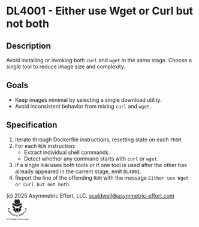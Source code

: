 # DL4001 - Either use Wget or Curl but not both

## Description
Avoid installing or invoking both `curl` and `wget` in the same stage. Choose a single tool to reduce image size and complexity.

## Goals
- Keep images minimal by selecting a single download utility.
- Avoid inconsistent behavior from mixing `curl` and `wget`.

## Specification
1. Iterate through Dockerfile instructions, resetting state on each `FROM`.
2. For each `RUN` instruction:
   - Extract individual shell commands.
   - Detect whether any command starts with `curl` or `wget`.
3. If a single `RUN` uses both tools or if one tool is used after the other has already appeared in the current stage, emit `DL4001`.
4. Report the line of the offending `RUN` with the message `Either use Wget or Curl but not both`.

(c) 2025 Asymmetric Effort, LLC. <scaldwell@asymmetric-effort.com>
[<img src="../img/asymmetric-effort.png" alt="Asymmetric Effort logo" width="60" height="60">](https://asymmetric-effort.com/)
